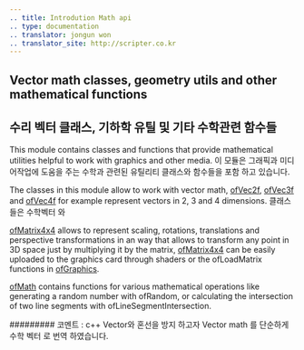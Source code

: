 ```yaml
---
.. title: Introdution Math api
.. type: documentation
.. translator: jongun won
.. translator_site: http://scripter.co.kr
---
```

## Vector math classes, geometry utils and other mathematical functions
## 수리 벡터 클래스, 기하학 유틸 및 기타 수학관련 함수들

This module contains classes and functions that provide mathematical utilities helpful to work with graphics and other media. 
이 모듈은 그래픽과 미디어작업에 도움을 주는 수학과 관련된 유틸리티 클래스와 함수들을 포함 하고 있습니다. 

The classes in this module allow to work with vector math, [ofVec2f](ofVec2f.html), [ofVec3f](ofVec3f.html) and [ofVec4f](ofVec4f.html) for example represent vectors in 2, 3 and 4 dimensions. 
클래스들은 수학벡터 와 

[ofMatrix4x4](ofMatrix4x4.html) allows to represent scaling, rotations, translations and perspective transformations in an way that allows to transform any point in 3D space just by multiplying it by the matrix, [ofMatrix4x4](ofMatrix4x4.html) can be easily uploaded to the graphics card through shaders or the ofLoadMatrix functions in [ofGraphics](../graphics/ofGraphics.html).

[ofMath](ofMath.html) contains functions for various mathematical operations like generating a random number with ofRandom, or calculating the intersection of two line segments with ofLineSegmentIntersection.



######### 코멘트 : c++ Vector와 혼선을 방지 하고자 Vector math 를 단순하게 수학 벡터 로 번역 하였습니다.  
